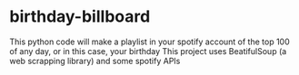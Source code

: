 # birthday-billboard
This python code will make a playlist in your spotify account of the top 100 of any day, or in this case, your birthday
This project uses BeatifulSoup (a web scrapping library) and some spotify APIs
